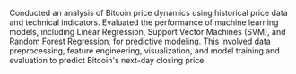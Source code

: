 Conducted an analysis of Bitcoin price dynamics using historical price data and technical indicators. Evaluated the performance of machine learning models, including Linear Regression, Support Vector Machines (SVM), and Random Forest Regression, for predictive modeling. This involved data preprocessing, feature engineering, visualization, and model training and evaluation to predict Bitcoin's next-day closing price.
